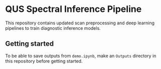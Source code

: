 # QUS Spectral Inference Pipeline

This repository contains updated scan preprocessing and deep learning pipelines to train diagnostic inference models.

## Getting started

To be able to save outputs from `demo.ipynb`, make an `Outputs` directory in this repository before getting started.
